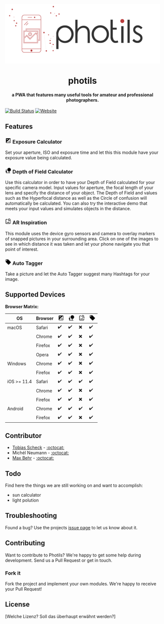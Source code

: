 <p align="center">
<img align="center" src='images/photils-logo.png' />
</p>

<h1 align="center">
photils
</h1>

<h4 align="center">a PWA that features many useful tools for amateur and professional photographers.</h4>


[![Build Status](https://travis-ci.com/scheckmedia/photils.svg?token=yxFcaKcyMQHwPfT6EUy7&branch=master)](https://travis-ci.com/scheckmedia/photils)
[![Website](https://img.shields.io/website-up-down-green-red/http/shields.io.svg?label=try%20photils)](https://dev.photils.app)



## Features

### ![](images/exposure.png) Exposure Calculator

Set your aperture, ISO and exposure time and let this this module have your exposure value being calculated.

### ![](images/depth_of_fields.png) Depth of Field Calculator

Use this calculator in order to have your Depth of Field calculated for your specific camera model. Input values for aperture, the focal length of your lens and specify the distance of your object. The Depth of Field and values such as the Hyperfocal distance as well as the Circle of confusion will automatically be calculated. You can also try the interactive demo that meets your input values and simulates objects in the distance.

### ![](images/ar_inspiration.png) AR Inspiration

This module uses the device gyro sensors and camera to overlay markers of snapped pictures in your surrounding area. Click on one of the images to see in which distance it was taken and let your phone navigate you that point of interest.

### ![](images/autotagger.png) Auto Tagger

Take a picture and let the Auto Tagger suggest many Hashtags for your image.



## Supported Devices

**Browser Matrix:**

|OS|Browser|![](images/exposure.png)|![](images/depth_of_fields.png)|![](images/ar_inspiration.png)|![](images/autotagger.png)
|---|---|---|---|---|---|
|macOS|Safari|✔️|✔️|️✖️|✔️|
||Chrome|✔️|✔️|️✖️|✔️|
||Firefox|✔️|✔️|️✖️|✔️|
||Opera|✔️|✔️|️✖️|✔️|
|Windows|Chrome|✔️|✔️|️✖️|✔️|
||Firefox|✔️|✔️|️✖️|✔️|
|iOS >= 11.4|Safari|✔️|✔️|️✔️|✔️|
||Chrome|✔️|✔️|️✖️|✔️|
||Firefox|✔️|✔️|️✖️|✔️|
|Android|Chrome|✔️|✔️|️✔️|✔️|
||Firefox|✔️|✔️|️✖️|✔️|

## Contributor

- [Tobias Scheck](https://scheck-media.de)  - [:octocat:](https://github.com/scheckmedia)
- Michél Neumann - [:octocat:](https://github.com/Corrodize)
- [Max Behr](https://maxbehr.de/) - [:octocat:](https://github.com/maxbehr)

## Todo
Find here the things we are still working on and want to accomplish:
 - sun calculator
 - light polution

## Troubleshooting
Found a bug? Use the projects [issue page](https://github.com/scheckmedia/photils/issues) to let us know about it.

## Contributing

Want to contribute to Photils? We're happy to get some help during development. Send us a Pull Request or get in touch.

### Fork it

Fork the project and implement your own modules. We're happy to receive your Pull Request!

## License

[Welche Lizenz? Soll das überhaupt erwähnt werden?]

